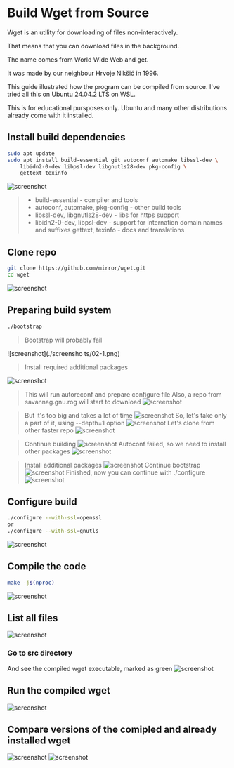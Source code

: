 # Build Wget from Source

Wget is an utility for downloading of files non-interactively. 

That means that you can download files in the background.

The name comes from World Wide Web and get.

It was made by our neighbour Hrvoje Nikšić in 1996.

This guide illustrated how the program can be compiled from source. I've tried all this on Ubuntu 24.04.2 LTS on WSL.

This is for educational pursposes only. Ubuntu and many other distributions already come with it installed.

## Install build dependencies

```bash
sudo apt update
sudo apt install build-essential git autoconf automake libssl-dev \
    libidn2-0-dev libpsl-dev libgnutls28-dev pkg-config \
    gettext texinfo
```
![screenshot](./screenshots/01.png)


> - build-essential - compiler and tools
> - autoconf, automake, pkg-config - other build tools
> - libssl-dev, libgnutls28-dev - libs for https support
> - libidn2-0-dev, libpsl-dev - support for internation domain names and suffixes
> gettext, texinfo - docs and translations


## Clone repo

```bash
git clone https://github.com/mirror/wget.git
cd wget
```
![screenshot](./screenshots/02.png)


## Preparing build system
```bash
./bootstrap
```

>Bootstrap will probably fail

![screenshot](./screensho
ts/02-1.png)

>Install required additional packages

![screenshot](./screenshots/02-2.png)

>This will run autoreconf and prepare configure file
>Also, a repo from savannag.gnu.rog will start to download
![screenshot](./screenshots/03.png)

> But it's too big and takes a lot of time
![screenshot](./screenshots/04.png)
> So, let's take only a part of it, using --depth=1 option
![screenshot](./screenshots/05.png)
> Let's clone from other faster repo
![screenshot](./screenshots/06.png)

> Continue building
![screenshot](./screenshots/07.png)
> Autoconf failed, so we need to install other packages
![screenshot](./screenshots/08.png)

>Install additional packages
![screenshot](./screenshots/09.png)
>Continue bootstrap
![screenshot](./screenshots/10.png)
>Finished, now you can continue with ./configure
![screenshot](./screenshots/11.png)


## Configure build
```bash
./configure --with-ssl=openssl
or 
./configure --with-ssl=gnutls
```
![screenshot](./screenshots/12.png)


## Compile the code
```bash
make -j$(nproc)
```
![screenshot](./screenshots/13.png)

## List all files
![screenshot](./screenshots/14.png)
### Go to src directory
And see the compiled wget executable, marked as green
![screenshot](./screenshots/16.png)

## Run the compiled wget
![screenshot](./screenshots/15.png)

## Compare versions of the comipled and already installed wget
![screenshot](./screenshots/19.png)
![screenshot](./screenshots/20.png)



